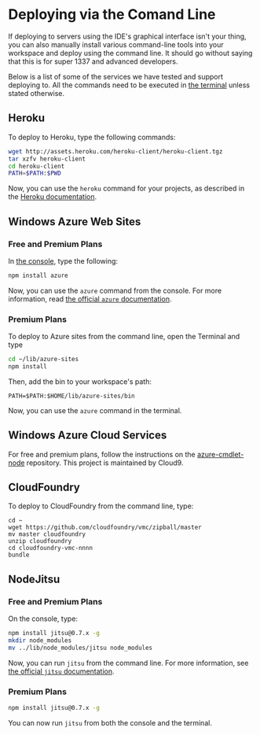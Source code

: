 # Deploying via the Comand Line

If deploying to servers using the IDE's graphical interface isn't your thing, you can also manually install various command-line tools into your workspace and deploy using the command line. It should go without saying that this is for super 1337 and advanced developers.

Below is a list of some of the services we have tested and support deploying to. All the commands need to be executed in [the terminal](./terminal.html) unless stated otherwise.

## Heroku

To deploy to Heroku, type the following commands:

```bash
wget http://assets.heroku.com/heroku-client/heroku-client.tgz
tar xzfv heroku-client
cd heroku-client
PATH=$PATH:$PWD
```

Now, you can use the `heroku` command for your projects, as described in the [Heroku documentation](https://toolbelt.heroku.com/).

## Windows Azure Web Sites

### Free and Premium Plans

In [the console](./console.html), type the following:

```bash
npm install azure
```

Now, you can use the `azure` command from the console. For more information, read [the official `azure` documentation](https://github.com/WindowsAzure/azure-sdk-for-node).

### Premium Plans

To deploy to Azure sites from the command line, open the Terminal and type

```bash
cd ~/lib/azure-sites
npm install
```

Then, add the bin to your workspace's path:

```
PATH=$PATH:$HOME/lib/azure-sites/bin
```

Now, you can use the `azure` command in the terminal.

## Windows Azure Cloud Services

For free and premium plans, follow the instructions on the [azure-cmdlet-node](https://github.com/c9/azure-cmdlet-node) repository. This project is maintained by Cloud9.

## CloudFoundry

To deploy to CloudFoundry from the command line, type:

```
cd ~
wget https://github.com/cloudfoundry/vmc/zipball/master
mv master cloudfoundry
unzip cloudfoundry
cd cloudfoundry-vmc-nnnn
bundle 
```

## NodeJitsu

### Free and Premium Plans

On the console, type:

```bash
npm install jitsu@0.7.x -g
mkdir node_modules
mv ../lib/node_modules/jitsu node_modules
```

Now, you can run `jitsu` from the command line. For more information, see [the official `jitsu` documentation](https://github.com/nodejitsu/jitsu).

### Premium Plans

```bash
npm install jitsu@0.7.x -g
```

You can now run `jitsu` from both the console and the terminal.
